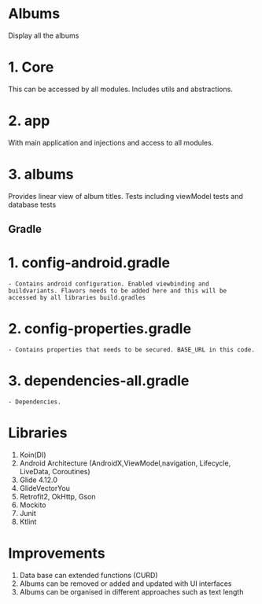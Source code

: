 # Albums
Display all the albums

# 1. Core
This can be accessed by all modules. Includes utils and abstractions.

# 2. app
With main application and injections and access to all modules. 

# 3. albums
Provides linear view of album titles. Tests including viewModel tests and database tests

## Gradle

# 1. config-android.gradle
    - Contains android configuration. Enabled viewbinding and buildvariants. Flavors needs to be added here and this will be accessed by all libraries build.gradles

# 2. config-properties.gradle
    - Contains properties that needs to be secured. BASE_URL in this code.

# 3. dependencies-all.gradle
    - Dependencies.


# Libraries
1. Koin(DI)
2. Android Architecture (AndroidX,ViewModel,navigation, Lifecycle, LiveData, Coroutines)
4. Glide 4.12.0
5. GlideVectorYou
6. Retrofit2, OkHttp, Gson
7. Mockito
8. Junit
9. Ktlint

# Improvements
1. Data base can extended functions (CURD)
2. Albums can be removed or added and updated with UI interfaces
3. Albums can be organised in different approaches such as text length